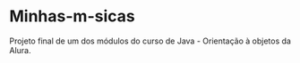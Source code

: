 # Minhas-m-sicas
Projeto final de um dos módulos do curso de Java - Orientação à objetos da Alura. 
